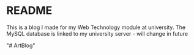 # README

This is a blog I made for my Web Technology module at university. 
The MySQL database is linked to my university server - will change in future 

"# ArtBlog" 
